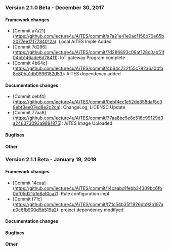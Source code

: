 ### Version 2.1.0 Beta - December 30, 2017 

#### Framework changes

- [Commit a7a21] (https://github.com/lecture4u/AiTES/commit/a7a21e41e0ad1156b70e65b2077ee1717784012a): Local AiTES Imple Added
- [Commit 7d286] (https://github.com/lecture4u/AiTES/commit/7d286893c09af128c0ab51f04bb146ade6d78411): IoT gateway Program complete
- [Commit 4b64c] (https://github.com/lecture4u/AiTES/commit/4b64c722f55c782a6a04fa8e80ba1db0996182d53): AiTES dependency added

#### Documentation changes

- [Commit oebf4] (https://github.com/lecture4u/AiTES/commit/0ebf4ec1e52de358daf5c38ebf3ee07ed8e2c2ca): ChangeLog, LICENSC Update
- [Commit 77aa8] (https://github.com/lecture4u/AiTES/commit/77aa8bc5e8c516c99129d3a246373092a9891875): AiTES Image Uploaded

#### Bugfixes


#### Other

### Version 2.1.1 Beta - January 19, 2018 

#### Framework changes

- [Commit 14caa] (https://github.com/lecture4u/AiTES/commit/14caabd1febb34309bc6fb0df05d21b1e8af0ca7): Rule configuration impl
- [Commit f71c] (https://github.com/lecture4u/AiTES/commit/f71c54b35f1826db92b197ae0c6fb900d5b519a2): project dependency modifyed

#### Documentation changes

#### Bugfixes

#### Other
